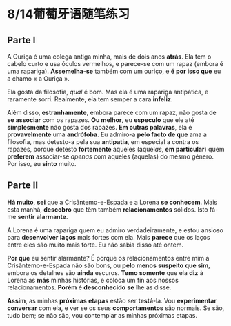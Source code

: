 # 8/14葡萄牙语随笔练习

## Parte I

A Ouriça é uma colega antiga minha, mais de dois anos **atrás**. Ela tem o cabelo curto e usa óculos vermelhos, e parece-se com um rapaz (embora é uma rapariga).
**Assemelha-se** também com um ouriço, e **é por isso que** eu a chamo « a Ouriça ».

Ela gosta da filosofia, *qual* é bom. Mas ela é uma rapariga antipática, e raramente sorri. Realmente, ela tem semper a cara **infeliz**.

Além disso, **estranhamente**, embora parece com um rapaz, não gosta de **se associar** com os rapazes. **Ou melhor**, eu **especulo** que ele até **simplesmente** não gosta dos rapazes.
**Em outras palavras**, ela é **provavelmente** uma **andrófoba**. Eu admiro-a **pelo facto de que** ama a filosofia, mas detesto-a pela sua **antipatia**, em especial a contra os rapazes,
porque detesto **fortemente** aqueles (aquel*as*, **em particular**) quem **preferem** associar-se *apenas* com aqueles (aquelas) do mesmo género. Por isso, eu **sinto** muito.

## Parte II

**Há muito**, **sei** que a Crisântemo-e-Espada e a Lorena **se conhecem**. Mais esta manhã, **descobro** que têm também **relacionamentos** sólidos. Isto fá-me **sentir** **alarmante**.

A Lorena é uma rapariga quem eu admiro verdadeiramente, e estou ansioso para **desenvolver** **laços** mais fortes com ela. Mais **parece** que os laços entre eles são muito mais forte.
Eu não sabia disso até ontem.

**Por que** eu sentir alarmante? É porque os relacionamentos entre mim a Crisântemo-e-Espada não são bons, ou **pelo menos** **suspeito** **que sim**, embora os detalhes são **ainda** escuros.
**Temo** **somente** que ela **diz** à Lorena as **más** minhas histórias, e coloca um fin aos nossos relacionamentos. **Porém** é **desconhecido** **se** lhe as disse.

**Assim**, as minhas **próximas** **etapas** estão ser **testá**-la. Vou **experimentar** **conversar** com ela, e ver se os seus **comportamentos** são normais.
Se são, tudo bem; se não são, vou contemplar as minhas próximas etapas.
